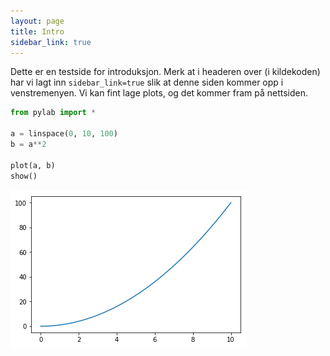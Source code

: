 ```yaml
---
layout: page
title: Intro
sidebar_link: true
---
```

Dette er en testside for introduksjon. Merk at i headeren over (i kildekoden) har vi lagt inn `sidebar_link=true` slik at denne siden kommer opp i venstremenyen. Vi kan fint lage plots, og det kommer fram på nettsiden. 


```python
from pylab import *

a = linspace(0, 10, 100)
b = a**2

plot(a, b)
show()
```


![png](intro_files/intro_2_0.png)



```python

```
